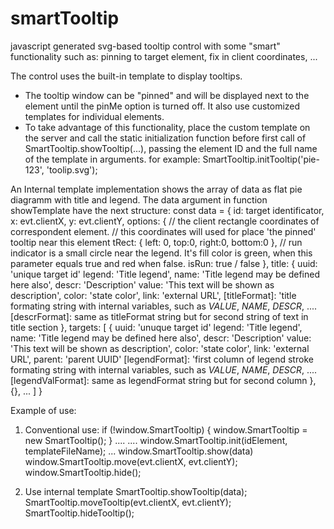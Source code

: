 # smartTooltip
javascript generated svg-based tooltip control with some "smart" functionality such as: pinning to target element, fix in client coordinates, ...

The control uses the built-in template to display tooltips.
 * The tooltip window can be "pinned" and will be displayed next to the element until the pinMe option is turned off.
It also use customized templates for individual elements.
 * To take advantage of this functionality, place the custom template on the server and call the static initialization function before first call of SmartTooltip.showTooltip(...), passing the element ID and the full name of the template in arguments.
 for example: SmartTooltip.initTooltip('pie-123', 'toolip.svg');
 
 An Internal template implementation shows the array of data as flat pie diagramm with title and legend.
 The data argument in function showTemplate have the next structure:
 const data = {
  	id: target identificator,
		x:  evt.clientX,
		y:  evt.clientY,
		options: {
			// the client rectangle coordinates of correspondent element.
			// this coordinates will used for place 'the pinned' tooltip near this element
			tRect: { left: 0, top:0, right:0, bottom:0 },
			// run indicator is a small circle near the legend. It's fill color is green, when this parameter equals true and red when false.
			isRun: true / false
		},
		title: {
			uuid:	  'unique target id'
			legend: 'Title legend',
			name:   'Title legend may be defined here also',
			descr:	'Description'
			value:  'This text will be shown as description',
			color:  'state color',
			link:   'external URL',
			[titleFormat]: 'title formating string with internal variables, such as $VALUE$, $NAME$, $DESCR$, ....
			[descrFormat]: same as titleFormat string but for second string of text in title section
		},
		targets: [
			{
				uuid:	  'unuque target id'
				legend: 'Title legend',
				name:   'Title legend may be defined here also',
				descr:	'Description'
				value:  'This text will be shown as description',
				color:  'state color',
				link:   'external URL',
				parent: 'parent UUID'
				[legendFormat]: 'first column of legend stroke formating string with internal variables, such as $VALUE$, $NAME$, $DESCR$, ....
				[legendValFormat]: same as legendFormat string but for second column
			}, 
			{}, ...
		]
	}
  
  Example of use:
 
 1. Conventional use:
  if (!window.SmartTooltip) {
    window.SmartTooltip = new SmartTooltip();
  }
  ....
  ....
  window.SmartTooltip.init(idElement, templateFileName);
  ...
  window.SmartTooltip.show(data)
  window.SmartTooltip.move(evt.clientX, evt.clientY);
  window.SmartTooltip.hide();
 
 2. Use internal template
  SmartTooltip.showTooltip(data);
  SmartTooltip.moveTooltip(evt.clientX, evt.clientY);
  SmartTooltip.hideTooltip();
 
